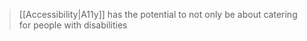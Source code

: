 >  [[Accessibility|A11y]] has the potential to not only be about catering for people with disabilities
>  
